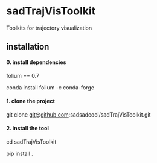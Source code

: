 # sadTrajVisToolkit
Toolkits for trajectory visualization

## installation
#### 0. install dependencies

folium == 0.7

conda install folium -c conda-forge

#### 1. clone the project

git clone git@github.com:sadsadcool/sadTrajVisToolkit.git

#### 2. install the tool
cd sadTrajVisToolkit

pip install .
